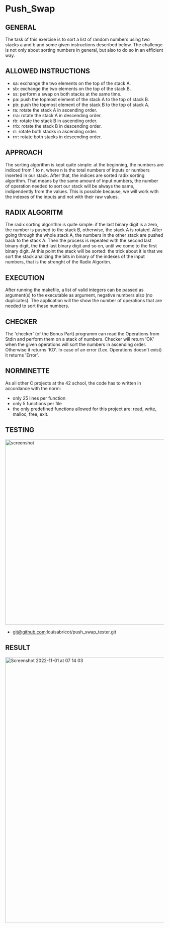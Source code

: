 # Push_Swap

## GENERAL

The task of this exercise is to sort a list of random numbers using two stacks a and b and some given instructions described below. 
The challenge is not only about sorting numbers in general, but also to do so in an efficient way.

## ALLOWED INSTRUCTIONS

- sa: exchange the two elements on the top of the stack A.
- sb: exchange the two elements on the top of the stack B.
- ss: perform a swap on both stacks at the same time.
- pa: push the topmost element of the stack A to the top of stack B.
- pb: push the topmost element of the stack B to the top of stack A.
- ra: rotate the stack A in ascending order.
- rra: rotate the stack A in descending order.
- rb: rotate the stack B in ascending order.
- rrb: rotate the stack B in descending order.
- rr: rotate both stacks in ascending order.
- rrr: rotate both stacks in descending order.

## APPROACH

The sorting algorithm is kept quite simple: at the beginning, the numbers are indiced from 1 to n, where n is the total numbers of inputs or numbers inserted in our stack.
After that, the indices are sorted radix sorting algorithm.
That means by the same amount of input numbers, the number of operation needed to sort our stack will be always the same, indipendently from the values.
This is possible because, we will work with the indexes of the inputs and not with their raw values.

## RADIX ALGORITM
The radix sorting algorithm is quite simple: if the last binary digit is a zero, the number is pushed to the stack B, otherwise, the stack A is rotated. 
After going through the whole stack A, the numbers in the other stack are pushed back to the stack A. 
Then the process is repeated with the second last binary digit, the third last binary digit and so on, until we come to the first binary digit.
At this point the stack will be sorted: the trick about it is that we sort the stack analizing the bits in binary of the indexes of the input numbers,
that is the strenght of the Radix Algoritm.

## EXECUTION

After running the makefile, a list of valid integers can be passed as argument(s) to the executable as argument, negative numbers also (no duplicates). 
The application will the show the number of operations that are needed to sort these numbers.

## CHECKER

The 'checker' (of the Bonus Part) programm can read the Operations from Stdin and perform them on a stack of numbers.
Checker will return 'OK' when the given operations will sort the numbers in ascending order. Otherwise it returns 'KO'.
In case of an error (f.ex. Operations doesn't exist) it returns 'Error'.

## NORMINETTE

As all other C projects at the 42 school, the code has to written in accordance with the norm:
- only 25 lines per function
- only 5 functions per file
- the only predefined functions allowed for this project are: read, write, malloc, free, exit.

## TESTING
<img width="590" alt="screenshot" src="https://user-images.githubusercontent.com/85942176/198931289-a16b9329-d5a4-4c0a-b6a2-162770dd1731.png">

- git@github.com:louisabricot/push_swap_tester.git

## RESULT 
<img width="846" alt="Screenshot 2022-11-01 at 07 14 03" src="https://user-images.githubusercontent.com/85942176/199170642-fde25f9b-fcef-4ebb-afed-6c0c7bdeb931.png">
